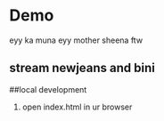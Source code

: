 # Demo

eyy ka muna eyy 
mother sheena ftw

## stream newjeans and bini 

##local development

1. open index.html in ur browser
